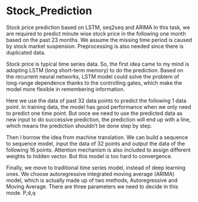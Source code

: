 # Stock_Prediction
Stock price prediction based on LSTM, seq2seq and ARIMA
In this task, we are required to predict minute wise stock price in the following one month based on the past 23 months. We assume the missing time period is caused by stock market suspension. Preprocessing is also needed since there is duplicated data.

Stock price is typical time series data. So, the first idea came to my mind is adopting LSTM (long short-term memory) to do the prediction. Based on the recurrent neural networks, LSTM model could solve the problem of long-range dependence thanks to the controlling gates, which make the model more flexible in remembering information.

Here we use the data of past 32 data points to predict the following 1 data point. In training data, the model has good performance when we only need to predict one time point. But once we need to use the predicted data as new input to do successive prediction, the prediction will end up with a line, which means the prediction shouldn’t be done step by step.

Then I borrow the idea from machine translation. We can build a sequence to sequence model, input the data of 32 points and output the data of the following 16 points. Attention mechanism is also included to assign different weights to hidden vector. But this model is too hard to convergence.

Finally, we move to traditional time series model, instead of deep learning ones. We choose autoregressive integrated moving average (ARIMA) model, which is actually made up of two methods, Autoregressive and Moving Average. There are three parameters we need to decide in this mode. P,d,q
